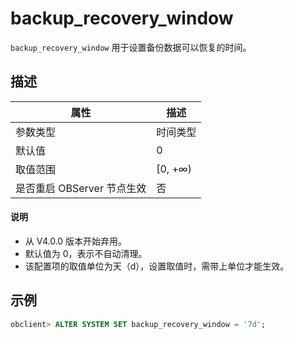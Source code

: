 # backup_recovery_window 

`backup_recovery_window` 用于设置备份数据可以恢复的时间。

## 描述 



|      **属性**      |  **描述**  |
|------------------|----------|
| 参数类型             | 时间类型     |
| 默认值              | 0        |
| 取值范围             | \[0, +∞) |
| 是否重启 OBServer 节点生效 | 否        |

<main id="notice" type='explain'>
  <h4>说明</h4>
  <p></p>
  <ul>
  <li> 从 V4.0.0 版本开始弃用。  </li>
  <li> 默认值为 0，表示不自动清理。 </li>
  <li> 该配置项的取值单位为天（d），设置取值时，需带上单位才能生效。 </li>
  </ul>
</main>

## 示例 

```sql
obclient> ALTER SYSTEM SET backup_recovery_window = '7d';
```

